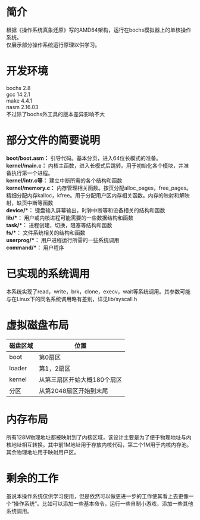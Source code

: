 # 简介
根据《操作系统真象还原》写的AMD64架构，运行在bochs模拟器上的单核操作系统。   
仅展示部分操作系统运行原理以供学习。   
# 开发环境
bochs 2.8   
gcc 14.2.1   
make 4.4.1   
nasm 2.16.03   
不过除了bochs外工具的版本差异影响不大
# 部分文件的简要说明
__boot/boot.asm：__ 引导代码。基本分页，进入64位长模式的准备。   
__kernel/main.c：__ 内核主函数，进入长模式后跳转。用于初始化各个模块，并准备执行第一个进程。   
__kernel/intr.c等：__ 建立中断所需的各个结构和函数   
__kernel/memory.c：__ 内存管理相关函数。按页分配alloc_pages，free_pages。精细分配内存kalloc，kfree。用于分配用户区内存相关函数。内存的映射和解映射，缺页中断等函数   
__device/\*：__ 键盘输入屏幕输出，时钟中断等和设备相关的结构和函数   
__lib/\*：__ 用户或内核进程可能需要的一些数据结构和函数   
__task/\*：__ 进程创建，切换，阻塞等结构和函数   
__fs/\*：__ 文件系统相关的结构和函数   
__userprog/\*：__ 用户进程运行所需的一些系统调用   
__command/\*：__ 用户程序   

# 已实现的系统调用
本系统实现了read，write，brk，clone，execv，wait等系统调用。其参数可能与在Linux下的同名系统调用略有差别，详见lib/syscall.h
# 虚拟磁盘布局
磁盘区域|位置
--------|----
boot    |第0扇区
loader  |第1，2扇区
kernel  |从第三扇区开始大概180个扇区
分区    |从第2048扇区开始到末尾
# 内存布局
所有128M物理地址都被映射到了内核区域，该设计主要是为了便于物理地址与内核地址相互转换。其中前1M地址用于存放内核代码，第二个1M用于内核内存池。其余物理地址用于映射用户区。
# 剩余的工作
虽说本操作系统仅供学习使用，但是依然可以做更进一步的工作使其看上去更像一个“操作系统”。比如可以添加一些基本命令，运行一些自制小游戏，添加一些其他系统调用。
